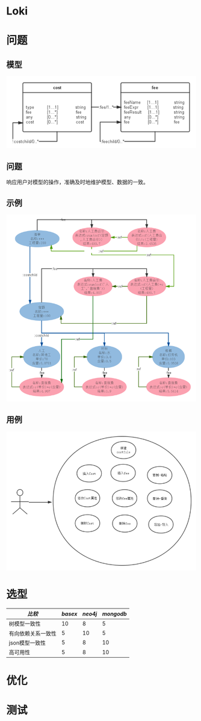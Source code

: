 Loki
====
# 问题
## 模型
![问题模型](doc/qm.png)
## 问题
响应用户对模型的操作，准确及时地维护模型、数据的一致。
## 示例
![](doc/qm2.png)
## 用例
![](doc/usecases.png)
# 选型
| *比较* | *basex* | *neo4j* | *mongodb* |
|-------|---------|--------- |-----------|
| 树模型一致性 | 10 | 8 | 5 |
| 有向依赖关系一致性 | 5 | 10 | 5 |
| json模型一致性 | 5 | 8 | 10 |
| 高可用性 | 5 | 8 | 10 |

# 优化

# 测试

